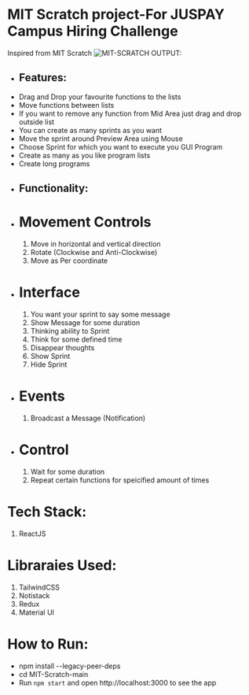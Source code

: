 # MIT Scratch project-For JUSPAY Campus Hiring Challenge 

Inspired from MIT Scratch
![MIT-SCRATCH OUTPUT:](https://github.com/user-attachments/assets/83300ca3-bab0-4857-82bc-ad834422036e)

* ## Features:
- Drag and Drop your favourite functions to the lists
- Move functions between lists
- If you want to remove any function from Mid Area just drag and drop outside list
- You can create as many sprints as you want
- Move the sprint around Preview Area using Mouse
- Choose Sprint for which you want to execute you GUI Program
- Create as many as you like program lists
- Create long programs

* ## Functionality:

* # Movement Controls
  1. Move in horizontal and vertical direction
  2. Rotate (Clockwise and Anti-Clockwise)
  3. Move as Per coordinate

* # Interface
  1. You want your sprint to say some message
  2. Show Message for some duration
  3. Thinking ability to Sprint
  4. Think for some defined time
  5. Disappear thoughts
  6. Show Sprint
  7.  Hide Sprint
 
* # Events
  1. Broadcast a Message (Notification)
  
* # Control
  1. Wait for some duration
  2. Repeat certain functions for speicified amount of times

# Tech Stack:
1. ReactJS

# Libraraies Used:
1. TailwindCSS
2. Notistack
3. Redux
4. Material UI
   
# How to Run:
- npm install --legacy-peer-deps
- cd MIT-Scratch-main
- Run `npm start` and open http://localhost:3000 to see the app

